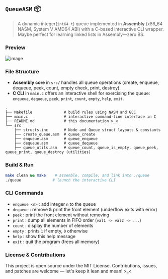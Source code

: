 ## `QueueASM` 📦

> A dynamic integer(`int64_t`) queue implemented in **Assembly** (x86\_64 NASM, System V AMD64 ABI) with a C-based interactive CLI wrapper. Maybe perfect for learning linked lists in Assembly—zero BS.

### Preview
![image](https://github.com/user-attachments/assets/c8632b60-b473-4fd4-9a3b-66d5962b3efd)


### File Structure


* **Assembly core** in `src/` handles all queue operations (create, enqueue, dequeue, peek, count, empty check, print, destroy).
* **C CLI** in `main.c` offers an interactive shell for exercising the queue: `enqueue`, `dequeue`, `peek`, `print`, `count`, `empty`, `help`, `exit`.

```
.
├── Makefile              # build rules using NASM and GCC
├── main.c                # interactive command-line interface in C
├── README.md             # this documentation >_<
└── src
    ├── structs.inc       # Node and Queue struct layouts & constants
    ├── create_queue.asm  # queue_create
    ├── enqueue.asm       # queue_enqueue
    ├── dequeue.asm       # queue_dequeue
    ├── queue_utils.asm   # queue_count, queue_is_empty, queue_peek, queue_print, queue_destroy (utilities)
```

### Build & Run

```bash
make clean && make    # assemble, compile, and link into ./queue
./queue              # launch the interactive CLI
```

### CLI Commands

* `enqueue <n>` : add integer `n` to the queue
* `dequeue`     : remove & print the front element (underflow exits with error)
* `peek`        : print the front element without removing
* `print`       : dump all elements in FIFO order (`val1 -> val2 -> ...`)
* `count`       : display the number of elements
* `empty`       : prints `1` if empty, `0` otherwise
* `help`        : show this help message
* `exit`        : quit the program (frees all memory)

### License & Contributions

This project is open source under the MIT License. Contributions, issues, and patches are welcome — let's keep it lean and mean! >_<
